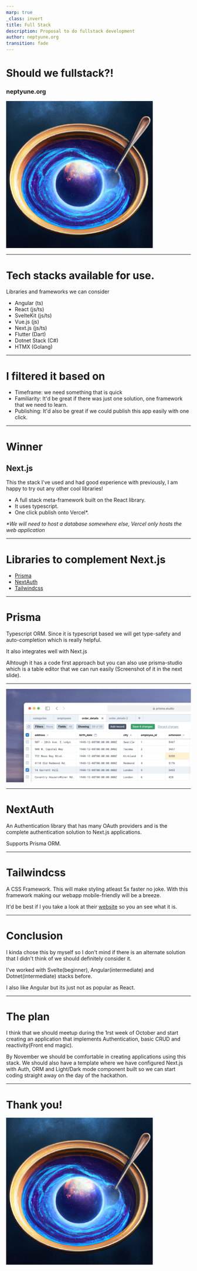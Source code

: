 ```yaml
---
marp: true
_class: invert
title: Full Stack
description: Proposal to do fullstack development
author: neptyune.org
transition: fade
---
```


# Should we fullstack?!

### neptyune.org

![bg contain left:55% ](images/neptyune.png)

---

# Tech stacks available for use.

Libraries and frameworks we can consider

- Angular (ts)
- React (js/ts)
- SvelteKit (js/ts)
- Vue.js (js)
- Next.js (js/ts)
- Flutter (Dart)
- Dotnet Stack (C#)
- HTMX (Golang)

---

# I filtered it based on

- Timeframe: we need something that is quick
- Familiarity: It'd be great if there was just one solution, one framework that we need to learn.
- Publishing: It'd also be great if we could publish this app easily with one click.

---

# Winner

## Next.js

This the stack I've used and had good experience with previously, I am happy to try out any other cool libraries!

- A full stack meta-framework built on the React library.
- It uses typescript.
- One click publish onto Vercel\*.

_\*We will need to host a database somewhere else, Vercel only hosts the web application_

---

# Libraries to complement Next.js

- [Prisma](https://prisma.io)
- [NextAuth](https://next-auth.js.org/)
- [Tailwindcss](https://tailwindcss.com)

---

# Prisma

Typescript ORM. Since it is typescript based we will get type-safety and auto-completion which is really helpful.

It also integrates well with Next.js

Alhtough it has a code first approach but you can also use prisma-studio which is a table editor that we can run easily (Screenshot of it in the next slide).

---

![](images/prisma_studio.png)

---

# NextAuth

An Authentication library that has many OAuth providers and is the complete authentication solution to Next.js applications.

Supports Prisma ORM.

---

# Tailwindcss

A CSS Framework. This will make styling atleast 5x faster no joke.
With this framework making our webapp mobile-friendly will be a breeze.

It'd be best if I you take a look at their [website](https://tailwindcss.com) so you an see what it is.

---

# Conclusion

I kinda chose this by myself so I don't mind if there is an alternate solution that I didn't think of we should definitely consider it.

I've worked with Svelte(beginner), Angular(intermediate) and Dotnet(intermediate) stacks before.

I also like Angular but its just not as popular as React.

---

# The plan

I think that we should meetup during the 1rst week of October and start creating an application that implements Authentication, basic CRUD and reactivity(Front end magic).

By November we should be comfortable in creating applications using this stack. We should also have a template where we have configured Next.js with Auth, ORM and Light/Dark mode component built so we can start coding straight away on the day of the hackathon.

---

# Thank you!

![bg right:55%](images/neptyune.png)
